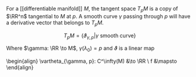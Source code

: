 For a [[differentiable manifold]] $M$, the tangent space $T_pM$ is a copy of $\RR^n$ tangential to $M$ at $p$. A smooth curve $\gamma$ passing through $p$ will have a derivative vector that belongs to $T_p M$.

$$
T_p M = \{\vartheta_{\gamma , p} | \gamma \text{ smooth curve} \}
$$

Where $\gamma: \RR \to M$, $\gamma(\lambda_0) = p$ and $\vartheta$ is a linear map

\begin{align}
\vartheta_{\gamma, p}: C^\infty(M) &\to \RR \\
f &\mapsto
\end{align}